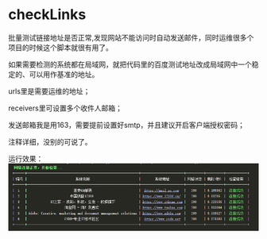 # checkLinks

批量测试链接地址是否正常,发现网站不能访问时自动发送邮件，同时运维很多个项目的时候这个脚本就很有用了。

如果需要检测的系统都在局域网，就把代码里的百度测试地址改成局域网中一个稳定的、可以用作基准的地址。

urls里是需要运维的地址；

receivers里可设置多个收件人邮箱；

发送邮箱我是用163，需要提前设置好smtp，并且建议开启客户端授权密码；

注释详细，没别的可说了。

运行效果：
![your-picture](imgs/运行效果.png?raw=true)
